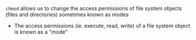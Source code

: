 
`chmod` allows us to change the access permissions of file system objects (files and directories) sometimes known as modes
- The access permissions (ie. execute, read, write) of a file system object is known as a "mode"
